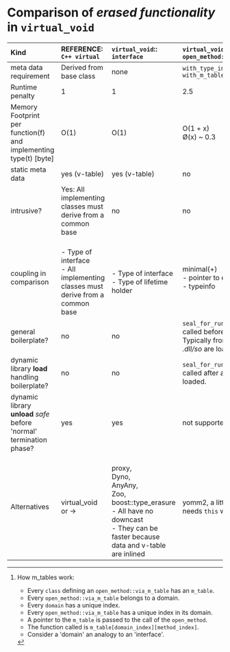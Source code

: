 # Comparison of *erased functionality* in `virtual_void`

| Kind                    | REFERENCE:</br>`C++ virtual`      | `virtual_void`::</br>`interface`   | `virtual_void`::</br>`open_method::via_type_info`                    | `virtual_void`::</br>`open_method::via_m_table`                                        |
|:-                                  |:- |:-               |:-                                                |:-                                                                  |
| meta data requirement              | Derived from base class | none            | `with_type_info` </br>`with_m_table`            | `with_m_table`                                                    |
| Runtime penalty |  1 |  1              | 2.5                                              | 1.8                                                                 |
| Memory Footprint</br>per function(f) and implementing type(t) [byte] | O(1) | O(1)           | O(1 + x) </br> Ø(x) ~ 0.3                         | O( `all domains` + `methods_in_domain`)[^1]      |
| static meta data                   | yes (v-table) | yes (v-table)   | no                                               | yes (m-table)                                                      |
| intrusive?             | Yes: All implementing classes must derive from a common base | no |  no| no | 
| coupling in comparison             | </br>- Type of interface</br>- All implementing classes must derive from a common base | </br>- Type of interface</br>- Type of lifetime holder | minimal(+) </br>- pointer to erased data</br>- typeinfo | minimal(+) </br>- pointer to erased data</br>- pointer to m-table  | 
| general boilerplate?          | no | no              | `seal_for_runtime()` must be called before usage.</br>Typically from `main` after all *.dll/so* are loaded. | no                                    |
| dynamic library **load** handling boilerplate?  | no | no              | `seal_for_runtime()` must be called after all *.dll/so* are loaded.  | no                                                                 |
| dynamic library **unload** _safe_ before 'normal' termination phase? | yes | yes           | not supported                                     | yes.                                                                |
| Alternatives | virtual_void or -> | </br>proxy, </br>Dyno, </br>AnyAny, </br>Zoo, </br>boost::type_erasure</br>- All have no downcast</br>- They can be faster because data and v-table are inlined | yomm2, a little faster</br>needs `this` with `v-table`. | ?                      |

[^1]: How m_tables work:
    - Every `class` defining an `open_method::via_m_table` has an `m_table`.
    - Every `open_method::via_m_table` belongs to a domain.
    - Every `domain` has a unique index.
    - Every `open_method::via_m_table` has a unique index in its domain.
    - A pointer to the `m_table` is passed to the call of the `open_method`.
    - The function called is `m_table[domain_index][method_index]`.
    - Consider a 'domain' an analogy to an 'interface'.
